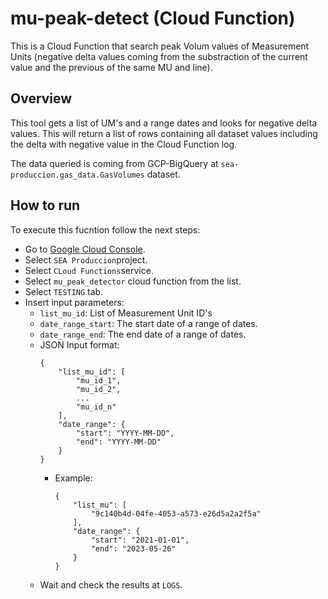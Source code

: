 # mu-peak-detect (Cloud Function)
This is a Cloud Function that search peak Volum values of Measurement Units (negative delta values coming from the substraction of the current value and the previous of the same MU and line).


## Overview
This tool gets a list of UM's and a range dates and looks for negative delta values. This will return a list of rows containing all dataset values including the delta with negative value in the Cloud Function log.

The data queried is coming from GCP-BigQuery at `sea-produccion.gas_data.GasVolumes` dataset.


## How to run

To execute this fucntion follow the next steps:

- Go to [Google Cloud Console](https://cloud.google.com/).
- Select `SEA Produccion`project.
- Select `CLoud Functions`service.
- Select `mu_peak_detector` cloud function from the list.
- Select `TESTING` tab.
- Insert input parameters:
  - `list_mu_id`: List of Measurement Unit ID's
  - `date_range_start`: The start date of a range of dates.
  - `date_range_end`: The end date of a range of dates.
  - JSON Input format:
    ```
    {
        "list_mu_id": [
            "mu_id_1",
            "mu_id_2",
            ...
            "mu_id_n"
        ],
        "date_range": {
            "start": "YYYY-MM-DD",
            "end": "YYYY-MM-DD"
        }
    }
    ```
    - Example:
        ```
        {
            "list_mu": [
                "9c140b4d-04fe-4053-a573-e26d5a2a2f5a"
            ],
            "date_range": {
                "start": "2021-01-01",
                "end": "2023-05-26"
            }
        }
        ```
  - Wait and check the results at `LOGS`.

